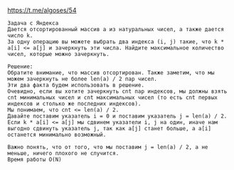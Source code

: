 https://t.me/algoses/54

    Задача с Яндекса 
    Дается отсортированный массив a из натуральных чисел, а также дается число k. 
    За одну операцию вы можете выбрать два индекса (i, j) такие, что k * a[i] <= a[j] и зачеркнуть эти числа. Найдите максимальное количество чисел, которые можно зачеркнуть. 
    
    Решение: 
    Обратите внимание, что массив отсортирован. Также заметим, что мы можем зачеркнуть не более len(a) / 2 пар чисел.
    Эти два факта будем использовать в решение. 
    Очевидно, если вы хотите зачеркнуть cnt пар индексов, мы должны взять cnt минимальных чисел и cnt максимальных чисел (то есть cnt первых индексов и столько же последних индексов). 
    Мы понимаем, что cnt <= len(a) / 2. 
    Давайте поставим указатель i = 0 и поставим указатель j = len(a) / 2. 
    Если k * a[i] <= a[j] мы сдвинем указатели i, j на один, иначе нам выгодно сдвинуть указатель j, так как a[j] станет больше, а a[i] останется минимально возможный. 
    
    Важно понять, что от того, что мы поставим j = len(a) / 2, а не меньше, ничего плохого не случится. 
    Время работы O(N)
